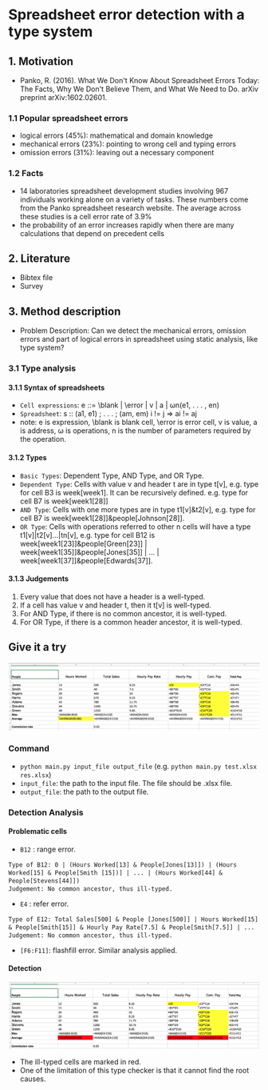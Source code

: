 # Spreadsheet error detection with a type system

## 1. Motivation
* Panko, R. (2016). What We Don't Know About Spreadsheet Errors Today: The Facts, Why We Don't Believe Them, and What We Need to Do. arXiv preprint arXiv:1602.02601.

### 1.1 Popular spreadsheet errors
* logical errors (45%): mathematical and domain knowledge
* mechanical errors (23%): pointing to wrong cell and typing errors
* omission errors (31%): leaving out a necessary component

### 1.2 Facts
* 14 laboratories spreadsheet development studies involving 967 individuals working alone on a variety of tasks. These numbers come from the Panko spreadsheet research website. The average across these studies is a cell error rate of 3.9%
* the probability of an error increases rapidly when there are many calculations that depend on precedent cells

## 2. Literature
* Bibtex file
* Survey

## 3. Method description
* Problem Description: Can we detect the mechanical errors, omission errors and part of logical errors in spreadsheet using static analysis, like type system?

### 3.1 Type analysis
#### 3.1.1 Syntax of spreadsheets 
* ``Cell expressions``: e ::= \blank | \error | v | a | ωn(e1, . . . , en) 
* ``Spreadsheet``: s :: (a1, e1) ; . . . ; (am, em) i != j => ai != aj
* note: e is expression, \blank is blank cell, \error is error cell, v is value, a is address, ω is operations, n is the number of parameters required by the operation.
#### 3.1.2 Types
* ``Basic Types``: Dependent Type, AND Type, and OR Type.
* ``Dependent Type``: Cells with value v and header t are in type t[v], e.g. type for cell B3 is week[week1]. It can be recursively defined. e.g. type for cell B7 is week[week1[28]] 
* ``AND Type``: Cells with one more types are in type t1[v]&t2[v], e.g. type for cell B7 is week[week1[28]]&people[Johnson[28]].
* ``OR Type``: Cells with operations referred to other n cells will have a type t1[v]|t2[v]...|tn[v], e.g. type for cell B12 is week[week1[23]]&people[Green[23]] | week[week1[35]]&people[Jones[35]] | ... | week[week1[37]]&people[Edwards[37]].

#### 3.1.3 Judgements
1. Every value that does not have a header is a well-typed.
2. If a cell has value v and header t, then it t[v] is well-typed.
3. For AND Type, if there is no common ancestor, it is well-typed.
4. For OR Type, if there is a common header ancestor, it is well-typed.

<!-- ## 4. Simple example
![example from corpus, formula view](misc/img/formula.png)
* By spatial analysis and operational semantics of each formula, we can know the "type" for each cell. 
* For cell B12, by spatial analysis, we know that the type is WeeklyTotal[193] & week[week1[193]]. Since there is no common ancestor of WeeklyTotal[193] and week[week1[193]], with Judgement 3, we know it is well-typed.
* For cell B12, by analyzing the operational semantics, we know that the type is week[week1[23]]&people[Green[23]] | week[week1[35]]&people[Jones[35]] | ... | week[week1[37]]&people[Edwards[37]]. Since there is common anscestor week, thus with Judgement 4, we know it is well-typed.
* If there is a cell with formula "A5 + C4", via analysis, we know it is typed as people[Jones]|week[week2[31]]. Since there is no common ancestor, it is ill-typed and it will be marked as a potential wrong cell. -->

## Give it a try 
![example revised from corpus](misc/img/test.png)
### Command
* ``python main.py input_file output_file`` (e.g. ``python main.py test.xlsx res.xlsx``)
* ``input_file``: the path to the input file. The file should be .xlsx file.
* ``output_file``: the path to the output file.

### Detection Analysis
#### Problematic cells
* ``B12`` : range error.
```
Type of B12: 0 | (Hours Worked[13] & People[Jones[13]]) | (Hours Worked[15] & People[Smith [15])] | ... | (Hours Worked[44] & People[Stevens[44]])
Judgement: No common ancestor, thus ill-typed.
```
* ``E4`` : refer error.
```
Type of E12: Total Sales[500] & People [Jones[500]] | Hours Worked[15] & People[Smith[15]] & Hourly Pay Rate[7.5] & People[Smith[7.5]] | ...
Judgement: No common ancestor, thus ill-typed.
```
* ``[F6:F11]``: flashfill error.
Similar analysis applied.

#### Detection
![example revised from corpus](misc/img/correct.png)
* The ill-typed cells are marked in red.
* One of the limitation of this type checker is that it cannot find the root causes.










